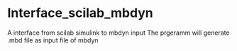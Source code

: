 # Interface_scilab_mbdyn
A interface from scilab simulink to mbdyn input
The prgeramm will generate .mbd file as input file of mbdyn
